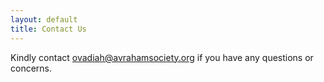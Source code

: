 ```yaml
---
layout: default
title: Contact Us
---
```


Kindly contact ovadiah@avrahamsociety.org if you have any questions or concerns. 